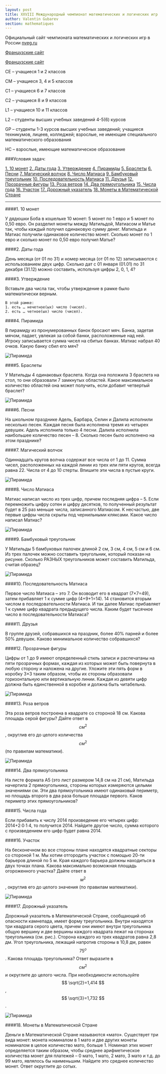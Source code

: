 ```yaml
---
layout: post
title: XXVIII Международный чемпионат математических и логических игр
author: Valentin Gubarev
section: mathematiques
---
```


Официальный сайт чемпионата математических и логических игр в России [nveg.ru](http://nveg.ru)

[Французские сайт](http://www.vinc17.org/cijml/index.fr.html)

[Французские сайт](http://www.ffjm.org)

CE – учащиеся 1 и 2 классов

CM – учащиеся 3, 4 и 5 классов

C1 – учащиеся 6 и 7 классов

C2 – учащиеся 8 и 9 классов

L1 – учащиеся 10 и 11 классов

L2 – студенты высших учебных заведений 4-5(6) курсов

GP – студенты 1-3 курсов высших учебных заведений; учащиеся техникумов, лицеев, колледжей; взрослые, не имеющие специального математического образования

HC – взрослые, имеющие математическое образование

###Условия задач:

[1. 10 монет](#1)
[2. Даты года](#2)
[3. Утверждение](#3)
[4. Пирамиды](#4)
[5. Браслеты](#5)
[6. Песни](#6)
[7. Магический волчок](#7)
[8. Число Матиаса](#8)
[9. Бамбуковый треугольник](#9)
[10. Последовательность Матиаса](#10)
[11. Друзья](#11)
[12. Прозрачные фигуры](#12)
[13. Роза ветров](#13)
[14. Два прямоугольника](#14)
[15. Числа года](#15)
[16. Участок](#16)
[17. Дорожный указатель](#17)
[18. Монеты в Математической Стране](#18)

---

<a href="#1"></a>

####1. 10 монет

У дядюшки Боба в кошельке 10 монет: 5 монет по 1 евро и 5 монет по 0,50 евро. Он разделил монеты между Матильдой, Матиасом и Матье так, чтобы каждый получил одинаковую сумму денег. Матильда и Матиас получили одинаковое количество монет. Сколько монет по 1 евро и сколько монет по 0,50 евро получил Матье?

<a href="#2"></a>

####2. Даты года

День месяца (от 01 по 31) и номер месяца (от 01 по 12) записываются с использованием двух цифр. Сколько дат с 01 января (01.01) по 31 декабря (31.12) можно составить, используя цифры 2, 0, 1, 4?

<a href="#3"></a>

####3. Утверждение

Вставьте два числа так, чтобы утверждение в рамке было математически верным.

	В этой рамке:
	1. есть … нечетное(ых) число (чисел).
	2. есть … четное(ых) число (чисел).

<a href="#4"></a>

####4. Пирамида

В пирамиду из пронумерованных банок бросают мяч. Банка, задетая мячом, падает, увлекая за собой банки, расположенные над ней. Игроку записывается сумма чисел на сбитых банках. Матиас набрал 40 очков. Какую банку сбил его мяч?

![Пирамида](/img/mathematiques/4-2014.png)

<a href="#5"></a>

####5. Браслеты

У Матильды 4 одинаковых браслета. Когда она положила 3 браслета на стол, то они образовали 7 замкнутых областей. Какое максимальное количество областей она может получить, если добавит четвертый браслет?

![Пирамида](/img/mathematiques/5-2014.png)

<a href="#6"></a>

####6. Песни

На школьном празднике Адель, Барбара, Селин и Далила исполнили несколько песен. Каждая песня была исполнена тремя из четырех девушек. Адель исполнила только 4 песни. Далила исполнила наибольшее количество песен – 8. Сколько песен было исполнено на этом празднике?

<a href="#7"></a>

####7. Магический волчок

Одиннадцать кругов волчка содержат все числа от 1 до 11. Сумма чисел, расположенных на каждой линии из трех или пяти кругов, всегда равна 22. Числа от 4 до 10 стерты. Впишите эти числа в пустые круги.

![Пирамида](/img/mathematiques/7-2014.png)

<a href="#8"></a>

####8. Число Матиаса

Матиас написал число из трех цифр, причем последняя цифра – 5. Если перемножить цифру сотен и цифру десятков, то полученный результат будет в 25 раз меньше числа, записанного Матиасом. К несчастью, две первые цифры числа скрыты под чернильными кляксами. Какое число написал Матиас?

![Пирамида](/img/mathematiques/8-2014.png)

<a href="#9"></a>

####9. Бамбуковый треугольник

У Матильды 5 бамбуковых палочек длиной 2 см, 3 см, 4 см, 5 см и 6 см. Из трех палочек можно составить треугольник, который показан на рисунке. Сколько РАЗНЫХ треугольников может составить Матильда, считая образец?

![Пирамида](/img/mathematiques/9-2014.png)

<a href="#10"></a>

####10. Последовательность Матиаса

Первое число Матиаса – это 7. Он возводит его в квадрат (7×7=49), затем прибавляет 1 к сумме цифр (4+9+1=14). 14 становится вторым числом в последовательности Матиаса. И так далее Матиас прибавляет 1 к сумме цифр квадрата предыдущего числа. Каким будет тысячное число в последовательности Матиаса?

<a href="#11"></a>

####11. Друзья

В группе друзей, собравшихся на праздник, более 40% парней и более 50% девушек. Каково минимальное количество собравшихся?

<a href="#12"></a>

####12. Прозрачные фигуры

Цифры от 1 до 9 имеют определенный стиль записи и распечатаны на пяти прозрачных формах, каждая из которых может быть повернута в любую сторону и наложена на другие. Уложите эти пять форм в коробку 3×3 таким образом, чтобы их стороны образовали горизонтальную или вертикальную линии. Каждая из девяти цифр должна быть единственной в коробке и должна быть читабельна.

![Пирамида](/img/mathematiques/12-2014.png)

<a href="#13"></a>

####13. Роза ветров

Эта роза ветров построена в квадрате со стороной 18 см. Какова площадь серой фигуры? Дайте ответ в $$ см^2 $$, округлив его до целого количества $$ см^2 $$ (по правилам математики).

![Пирамида](/img/mathematiques/13-2014.png)

<a href="#14"></a>

####14. Два прямоугольника

На листе формата А5 (это лист размером 14,8 см на 21 см), Матильда начертила 2 прямоугольника, стороны которых измеряются целыми значениями см. Эти два прямоугольника имеют одинаковый периметр, но площадь второго в два раза больше площади первого. Каков периметр этих прямоугольников?

<a href="#15"></a>

####15. Числа года

Если прибавить к числу 2014 произведение его четырех цифр: 2014+2∙0∙1∙4, то получится 2014. Найдите другое число, сумма которого с произведением его цифр будет равна 2014.

<a href="#16"></a>

####16. Участок

На бесконечном во все стороны плане находятся квадратные секторы со стороной 1 м. Мы хотим отгородить участок с помощью 20-ти барьеров длиной по 5 м. Края каждого барьера должны находиться в двух точках плана. 
Какова максимально возможная площадь огороженного участка? Дайте ответ в $$ м^2 $$, округлив его до целого значения (по правилам математики).

![Пирамида](/img/mathematiques/16-2014.png)

<a href="#17"></a>

####17. Дорожный указатель

Дорожный указатель в Математической Стране, сообщающий об опасности камнепада, имеет форму треугольника. Внутри находятся три квадрата серого цвета, причем они имеют внутри треугольника общую вершину и две вершины каждого квадрата лежат на сторонах треугольника (см. рис.). Сторона каждого из трех квадратов равна 2,8 дм. Угол треугольника, лежащий напротив стороны в 10,8 дм, равен $$ 75^о $$. Какова площадь треугольника? Ответ выразите в $$ см^2 $$ и округлите до целого числа. При необходимости используйте $$ \sqrt{2}=1,414 $$, $$ \sqrt{3}=1,732 $$.

![Пирамида](/img/mathematiques/17-2014.png)

<a href="#18"></a>

####18. Монеты в Математической Стране

Деньги в Математической Стране называются «мато». Существует три вида монет: монета номиналом в 1 мато и две других монеты номиналом в целое количество мато, больше 1. Номинал этих монет определяется таким образом, чтобы среднее арифметическое количества монет для платежей – 0 мато, 1 мато, 2 мато, 3 мато и т.д. до 99 мато, являлось бы наименьшим. Найдите это среднее количество монет. Ответ округлите до сотых.
